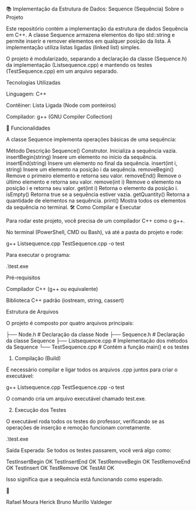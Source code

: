 📚 Implementação da Estrutura de Dados: Sequence (Sequência)
Sobre o Projeto

Este repositório contém a implementação da estrutura de dados Sequência em C++. A classe Sequence armazena elementos do tipo std::string e permite inserir e remover elementos em qualquer posição da lista. A implementação utiliza listas ligadas (linked list) simples.

O projeto é modularizado, separando a declaração da classe (Sequence.h) da implementação (Listsequence.cpp) e mantendo os testes (TestSequence.cpp) em um arquivo separado.

Tecnologias Utilizadas

Linguagem: C++

Contêiner: Lista Ligada (Node com ponteiros)

Compilador: g++ (GNU Compiler Collection)

🚀 Funcionalidades

A classe Sequence implementa operações básicas de uma sequência:

Método	Descrição
Sequence()	Construtor. Inicializa a sequência vazia.
insertBegin(string)	Insere um elemento no início da sequência.
insertEnd(string)	Insere um elemento no final da sequência.
insert(int i, string)	Insere um elemento na posição i da sequência.
removeBegin()	Remove o primeiro elemento e retorna seu valor.
removeEnd()	Remove o último elemento e retorna seu valor.
remove(int i)	Remove o elemento na posição i e retorna seu valor.
get(int i)	Retorna o elemento da posição i.
isEmpty()	Retorna true se a sequência estiver vazia.
getQuantity()	Retorna a quantidade de elementos na sequência.
print()	Mostra todos os elementos da sequência no terminal.
🛠️ Como Compilar e Executar

Para rodar este projeto, você precisa de um compilador C++ como o g++.

No terminal (PowerShell, CMD ou Bash), vá até a pasta do projeto e rode:

g++ Listsequence.cpp TestSequence.cpp -o test


Para executar o programa:

.\test.exe

Pré-requisitos

Compilador C++ (g++ ou equivalente)

Biblioteca C++ padrão (iostream, string, cassert)

Estrutura de Arquivos

O projeto é composto por quatro arquivos principais:

├── Node.h           # Declaração da classe Node
├── Sequence.h       # Declaração da classe Sequence
├── Listsequence.cpp # Implementação dos métodos da Sequence
└── TestSequence.cpp # Contém a função main() e os testes

1. Compilação (Build)

É necessário compilar e ligar todos os arquivos .cpp juntos para criar o executável:

g++ Listsequence.cpp TestSequence.cpp -o test


O comando cria um arquivo executável chamado test.exe.

2. Execução dos Testes

O executável roda todos os testes do professor, verificando se as operações de inserção e remoção funcionam corretamente.

.\test.exe


Saída Esperada:
Se todos os testes passarem, você verá algo como:

TestInsertBegin OK
TestInsertEnd OK
TestRemoveBegin OK
TestRemoveEnd OK
TestInsert OK
TestRemove OK
TestAll OK


Isso significa que a sequência está funcionando como esperado.

👥

Rafael Moura
Herick Bruno
Murillo Valdeger